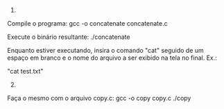 1)
Compile o programa:
    gcc -o concatenate concatenate.c

Execute o binário resultante:
    ./concatenate

Enquanto estiver executando, insira o comando "cat" seguido de um espaço em branco e o nome do arquivo a ser exibido na tela no final.
Ex.:

"cat test.txt"

2)
Faça o mesmo com o arquivo copy.c:
    gcc -o copy copy.c
    ./copy

